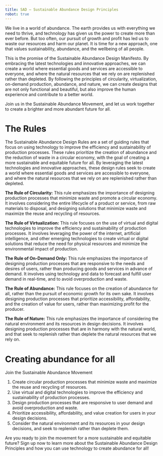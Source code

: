 ```yaml
---
title: SAD – Sustainable Abundance Design Principles 
robot: true
---
```


We live in a world of abundance. The earth provides us with everything we need to thrive, and technology has given us the power to create more than ever before. But too often, our pursuit of growth and profit has led us to waste our resources and harm our planet. It is time for a new approach, one that values sustainability, abundance, and the wellbeing of all people.

This is the promise of the Sustainable Abundance Design Manifesto. By embracing the latest technologies and innovative approaches, we can create a world where essential goods and services are accessible to everyone, and where the natural resources that we rely on are replenished rather than depleted. By following the principles of circularity, virtualization, on-demand production, abundance, and nature, we can create designs that are not only functional and beautiful, but also improve the human experience and contribute to a better world.

Join us in the Sustainable Abundance Movement, and let us work together to create a brighter and more abundant future for all.

# The Rules

The Sustainable Abundance Design Rules are a set of guiding rules that focus on using technology to improve the efficiency and sustainability of production processes. These rules prioritize the creation of abundance and the reduction of waste in a circular economy, with the goal of creating a more sustainable and equitable future for all. By leveraging the latest technologies and innovative approaches, these design rules seek to create a world where essential goods and services are accessible to everyone, and where the natural resources that we rely on are replenished rather than depleted.

**The Rule of Circularity:** This rule emphasizes the importance of designing production processes that minimize waste and promote a circular economy. It involves considering the entire lifecycle of a product or service, from raw materials to disposal, and designing solutions that minimize waste and maximize the reuse and recycling of resources.

**The Rule of Virtualization:** This rule focuses on the use of virtual and digital technologies to improve the efficiency and sustainability of production processes. It involves leveraging the power of the internet, artificial intelligence, and other emerging technologies to create virtual or digital solutions that reduce the need for physical resources and minimize the environmental impact of production.

**The Rule of On-Demand Only:** This rule emphasizes the importance of designing production processes that are responsive to the needs and desires of users, rather than producing goods and services in advance of demand. It involves using technology and data to forecast and fulfill user demand in real-time, and to avoid overproduction and waste.

**The Rule of Abundance:** This rule focuses on the creation of abundance for all, rather than the pursuit of economic growth for its own sake. It involves designing production processes that prioritize accessibility, affordability, and the creation of value for users, rather than maximizing profit for the producer.

**The Rule of Nature:** This rule emphasizes the importance of considering the natural environment and its resources in design decisions. It involves designing production processes that are in harmony with the natural world, and that seek to replenish rather than deplete the natural resources that we rely on.

# Creating abundance for all 

Join the Sustainable Abundance Movement

1. Create circular production processes that minimize waste and maximize the reuse and recycling of resources.
2. Use virtual and digital technologies to improve the efficiency and sustainability of production processes.
3. Design production processes that are responsive to user demand and avoid overproduction and waste.
4. Prioritize accessibility, affordability, and value creation for users in your design decisions.
5. Consider the natural environment and its resources in your design decisions, and seek to replenish rather than deplete them.

Are you ready to join the movement for a more sustainable and equitable future? Sign up now to learn more about the Sustainable Abundance Design Principles and how you can use technology to create abundance for all!